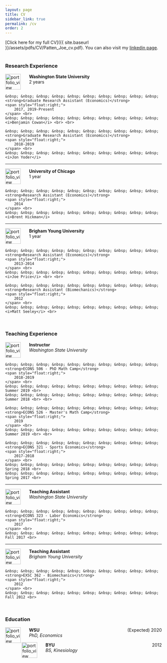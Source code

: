 ```yaml
---
layout: page
title: CV
sidebar_link: true
permalink: /cv
order: 2
---
```

<!--
<p class="message">
  Hey there! This page is included as an example. Feel free to customize it
  for your own use upon downloading. Carry on!
</p>

To make pages show up in the sidebar, add `sidebar_link: true` to the front
matter. MAYBE ADD AN INTERACTIVE CV?
-->
[Click here for my full CV]({{ site.baseurl }}/assets/pdfs/CV/Patten_Joe_cv.pdf). You can also visit my [linkedin page](https://www.linkedin.com/in/joe-patten-a79a3965/). <br> <br>

<h3>Research Experience</h3> 

<!--
<img width="60" alt="portfolio_view" src="../../assets/img/cv/wsu.png" align='left'/>  &nbsp; &nbsp; &nbsp; **Graduate Research Assistant (Economics)** <br>&nbsp; &nbsp; &nbsp; *WSU* <br> <br>

<img width="60" alt="portfolio_view" src="../../assets/img/cv/chicago.png" align='left'> &nbsp; &nbsp; &nbsp;  **Research Assistant (Economics)**  <br> &nbsp; &nbsp; &nbsp; *University of Chicago*  <br> <br>

<img width="60" alt="portfolio_view" src="../../assets/img/cv/byu.png" align='left'> &nbsp; &nbsp; &nbsp;  <strong>Research Assistant (Economics)</strong>  <br> &nbsp; &nbsp; &nbsp;  <i>BYU</i>
-->

<p style="text-align:left;"> <img width="50" alt="portfolio_view" src="../../assets/img/cv/wsu.png" align='left'> 
    &nbsp; &nbsp; &nbsp; <strong>Washington State University</strong> <br>
    &nbsp; &nbsp; &nbsp;  2 years <br> <br>

	&nbsp; &nbsp; &nbsp; &nbsp; &nbsp; &nbsp; &nbsp; &nbsp; &nbsp; &nbsp; <strong>Graduate Research Assistant (Economics)</strong>
	<span style="float:right;">
        2017, 2019-Present
    </span> <br>
	&nbsp; &nbsp; &nbsp; &nbsp; &nbsp; &nbsp; &nbsp; &nbsp; &nbsp; &nbsp; <i>Benjamin Cowan</i> <br> <br>

	&nbsp; &nbsp; &nbsp; &nbsp; &nbsp; &nbsp; &nbsp; &nbsp; &nbsp; &nbsp; <strong>Graduate Research Assistant (Economics)</strong>
	<span style="float:right;">
        2018-2019
    </span> <br>
	&nbsp; &nbsp; &nbsp; &nbsp; &nbsp; &nbsp; &nbsp; &nbsp; &nbsp; &nbsp; <i>Jon Yoder</i> 
	
</p>
<hr>

<p style="text-align:left;"> <img width="50" alt="portfolio_view" src="../../assets/img/cv/chicago.png" align='left'> 
    &nbsp; &nbsp; &nbsp; <strong>University of Chicago</strong> <br>
    &nbsp; &nbsp; &nbsp;  1 year <br> <br>

	&nbsp; &nbsp; &nbsp; &nbsp; &nbsp; &nbsp; &nbsp; &nbsp; &nbsp; &nbsp; <strong>Research Assistant (Economics)</strong>
	<span style="float:right;">
        2014
    </span> <br>
	&nbsp; &nbsp; &nbsp; &nbsp; &nbsp; &nbsp; &nbsp; &nbsp; &nbsp; &nbsp; <i>Brent Hickman</i> 
</p>
<hr>

<p style="text-align:left;"> <img width="50" alt="portfolio_view" src="../../assets/img/cv/byu.png" align='left'> 
    &nbsp; &nbsp; &nbsp; <strong>Brigham Young University</strong> <br>
    &nbsp; &nbsp; &nbsp;  1 year <br> <br>

	&nbsp; &nbsp; &nbsp; &nbsp; &nbsp; &nbsp; &nbsp; &nbsp; &nbsp; &nbsp; <strong>Research Assistant (Economics)</strong>
	<span style="float:right;">
        2013-2014
    </span> <br>
	&nbsp; &nbsp; &nbsp; &nbsp; &nbsp; &nbsp; &nbsp; &nbsp; &nbsp; &nbsp; <i>Joe Price</i> <br> <br>

	&nbsp; &nbsp; &nbsp; &nbsp; &nbsp; &nbsp; &nbsp; &nbsp; &nbsp; &nbsp; <strong>Research Assistant (Biomechanics)</strong>
	<span style="float:right;">
        2012
    </span> <br>
	&nbsp; &nbsp; &nbsp; &nbsp; &nbsp; &nbsp; &nbsp; &nbsp; &nbsp; &nbsp; <i>Matt Seeley</i> <br>
</p>


<br>

<h3>Teaching Experience</h3>

<p style="text-align:left;"> <img width="50" alt="portfolio_view" src="../../assets/img/cv/wsu.png" align='left'> 
    &nbsp; &nbsp; &nbsp; <strong>Instructor</strong> <br>
    &nbsp; &nbsp; &nbsp; <i>Washington State University</i> <br> <br>

	&nbsp; &nbsp; &nbsp; &nbsp; &nbsp; &nbsp; &nbsp; &nbsp; &nbsp; &nbsp; <strong>ECONS 506 - PhD Math Camp</strong>
	<span style="float:right;">
        2018-2019
    </span> <br>
	&nbsp; &nbsp; &nbsp; &nbsp; &nbsp; &nbsp; &nbsp; &nbsp; &nbsp; &nbsp; Summer 2019 <br>
	&nbsp; &nbsp; &nbsp; &nbsp; &nbsp; &nbsp; &nbsp; &nbsp; &nbsp; &nbsp; Summer 2018 <br> <br>

	&nbsp; &nbsp; &nbsp; &nbsp; &nbsp; &nbsp; &nbsp; &nbsp; &nbsp; &nbsp; <strong>ECONS 526 - Master's Math Camp</strong>
	<span style="float:right;">
        2019
    </span> <br>
	&nbsp; &nbsp; &nbsp; &nbsp; &nbsp; &nbsp; &nbsp; &nbsp; &nbsp; &nbsp; Summer 2019 <br> <br>

	&nbsp; &nbsp; &nbsp; &nbsp; &nbsp; &nbsp; &nbsp; &nbsp; &nbsp; &nbsp; <strong>ECONS 321 - Sports Economics</strong>
	<span style="float:right;">
        2017-2018
    </span> <br>
	&nbsp; &nbsp; &nbsp; &nbsp; &nbsp; &nbsp; &nbsp; &nbsp; &nbsp; &nbsp; Spring 2018 <br>
	&nbsp; &nbsp; &nbsp; &nbsp; &nbsp; &nbsp; &nbsp; &nbsp; &nbsp; &nbsp; Spring 2017 <br>
	
</p>
<hr>

<p style="text-align:left;"> <img width="50" alt="portfolio_view" src="../../assets/img/cv/wsu.png" align='left'> 
	&nbsp; &nbsp; &nbsp; <strong>Teaching Assistant</strong> <br>
    &nbsp; &nbsp; &nbsp; <i>Washington State University</i> <br> <br>

	&nbsp; &nbsp; &nbsp; &nbsp; &nbsp; &nbsp; &nbsp; &nbsp; &nbsp; &nbsp; <strong>ECONS 323 - Labor Economics</strong>
	<span style="float:right;">
        2017
    </span> <br>
	&nbsp; &nbsp; &nbsp; &nbsp; &nbsp; &nbsp; &nbsp; &nbsp; &nbsp; &nbsp; Fall 2017 <br>
	
</p>
<hr>

<p style="text-align:left;"> <img width="50" alt="portfolio_view" src="../../assets/img/cv/byu.png" align='left'> 
	&nbsp; &nbsp; &nbsp; <strong>Teaching Assistant</strong> <br>
    &nbsp; &nbsp; &nbsp; <i>Brigham Young University</i> <br> <br>

	&nbsp; &nbsp; &nbsp; &nbsp; &nbsp; &nbsp; &nbsp; &nbsp; &nbsp; &nbsp; <strong>EXSC 362 - Biomechanics</strong>
	<span style="float:right;">
        2012
    </span> <br>
	&nbsp; &nbsp; &nbsp; &nbsp; &nbsp; &nbsp; &nbsp; &nbsp; &nbsp; &nbsp; Fall 2012 <br>
	
</p> <br>

<h3>Education</h3>

<p style="text-align:left;"> <img width="50" alt="portfolio_view" src="../../assets/img/cv/wsu.png" align='left'> 
    &nbsp; &nbsp; &nbsp; <strong>WSU</strong>
    <span style="float:right;">
        (Expected) 2020
    </span> <br>
    &nbsp; &nbsp; &nbsp;  <i>PhD, Economics</i> 
</p>


<p style="text-align:left;"> <img width="50" alt="portfolio_view" src="../../assets/img/cv/byu.png" align='left'> 
    &nbsp; &nbsp; &nbsp; <strong>BYU</strong>
    <span style="float:right;">
        2012
    </span> <br>
    &nbsp; &nbsp; &nbsp;  <i>BS, Kinesiology</i>
</p>

